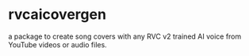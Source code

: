 # rvcaicovergen
a package to create song covers with any RVC v2 trained AI voice from YouTube videos or audio files.
